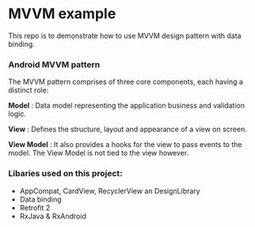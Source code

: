 # MVVM example
This repo is to demonstrate how to use MVVM design pattern with data binding.

### Android MVVM pattern
The MVVM pattern comprises of three core components, each having a distinct role:

**Model** : Data model representing the application business and validation logic.

**View** : Defines the structure, layout and appearance of a view on screen.

**View Model** : It also provides a hooks for the view to pass events to the model. The View Model is not tied to the view however.



### Libaries used on this project:
* AppCompat, CardView, RecyclerView an DesignLibrary
* Data binding
* Retrofit 2
* RxJava & RxAndroid
